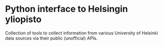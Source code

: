 # Python interface to Helsingin yliopisto

Collection of tools to collect information from various University of Helsinki data sources via their public (unofficial) APIs.
